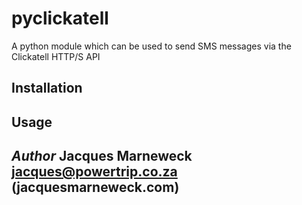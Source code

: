 pyclickatell
============

A python module which can be used to send SMS messages via the Clickatell HTTP/S API

Installation
------------

Usage
-----



*Author* Jacques Marneweck <jacques@powertrip.co.za> (jacquesmarneweck.com)
---------------------------------------
